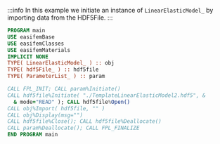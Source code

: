 :::info
In this example we initiate an instance of `LinearElasticModel_` by importing data from the HDF5File.
:::

```fortran
PROGRAM main
USE easifemBase
USE easifemClasses
USE easifemMaterials
IMPLICIT NONE
TYPE( LinearElasticModel_ ) :: obj
TYPE( hdf5File_ ) :: hdf5file
TYPE( ParameterList_ ) :: param

CALL FPL_INIT; CALL param%Initiate()
CALL hdf5file%Initiate( "./TemplateLinearElasticModel2.hdf5", &
  & mode="READ" ); CALL hdf5file%Open()
CALL obj%Import( hdf5file, "" )
CALL obj%Display(msg="")
CALL hdf5file%Close(); CALL hdf5file%Deallocate()
CALL param%Deallocate(); CALL FPL_FINALIZE
END PROGRAM main
```
